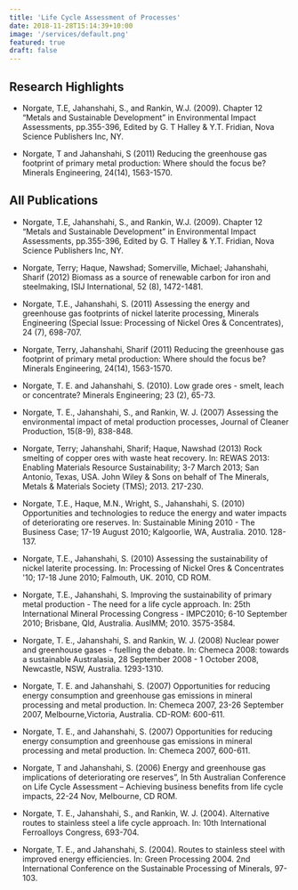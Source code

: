 ```yaml
---
title: 'Life Cycle Assessment of Processes'
date: 2018-11-28T15:14:39+10:00
image: '/services/default.png'
featured: true
draft: false
---
```


## Research Highlights

- Norgate, T.E, Jahanshahi, S., and Rankin, W.J. (2009).  Chapter 12 “Metals and Sustainable Development” in Environmental Impact Assessments, pp.355-396, Edited by G. T Halley & Y.T. Fridian, Nova Science Publishers Inc, NY.

- Norgate, T and Jahanshahi, S  (2011) Reducing the greenhouse gas footprint of primary metal production: Where should the focus be? Minerals Engineering, 24(14), 1563-1570.

## All Publications

- Norgate, T.E, Jahanshahi, S., and Rankin, W.J. (2009).  Chapter 12 “Metals and Sustainable Development” in Environmental Impact Assessments, pp.355-396, Edited by G. T Halley & Y.T. Fridian, Nova Science Publishers Inc, NY.

- Norgate, Terry; Haque, Nawshad; Somerville, Michael; Jahanshahi, Sharif (2012) Biomass as a source of renewable carbon for iron and steelmaking, ISIJ International, 52 (8), 1472-1481.

- Norgate, T.E., Jahanshahi, S. (2011) Assessing the energy and greenhouse gas footprints of nickel laterite processing, Minerals Engineering (Special Issue: Processing of Nickel Ores & Concentrates), 24 (7), 698-707.

- Norgate, Terry, Jahanshahi, Sharif  (2011) Reducing the greenhouse gas footprint of primary metal production: Where should the focus be? Minerals Engineering, 24(14), 1563-1570.

- Norgate, T. E. and Jahanshahi, S.  (2010). Low grade ores - smelt, leach or concentrate? Minerals Engineering; 23 (2), 65-73.

- Norgate, T. E., Jahanshahi, S., and Rankin, W. J. (2007) Assessing the environmental impact of metal production processes, Journal of Cleaner Production, 15(8-9), 838-848.

- Norgate, Terry; Jahanshahi, Sharif; Haque, Nawshad (2013) Rock smelting of copper ores with waste heat recovery. In: REWAS 2013: Enabling Materials Resource Sustainability; 3-7 March 2013; San Antonio, Texas, USA. John Wiley & Sons on behalf of The Minerals, Metals & Materials Society (TMS); 2013. 217-230.

- Norgate, T.E., Haque, M.N., Wright, S., Jahanshahi, S. (2010) Opportunities and technologies to reduce the energy and water impacts of deteriorating ore reserves. In: Sustainable Mining 2010 - The Business Case; 17-19 August 2010; Kalgoorlie, WA, Australia. 2010. 128-137.

- Norgate, T.E., Jahanshahi, S. (2010) Assessing the sustainability of nickel laterite processing. In: Processing of Nickel Ores & Concentrates '10; 17-18 June 2010; Falmouth, UK. 2010, CD ROM.

- Norgate, T.E., Jahanshahi, S. Improving the sustainability of primary metal production - The need for a life cycle approach. In: 25th International Mineral Processing Congress - IMPC2010; 6-10 September 2010; Brisbane, Qld, Australia. AusIMM; 2010. 3575-3584.

- Norgate, T. E., Jahanshahi, S. and Rankin, W. J. (2008) Nuclear power and greenhouse gases - fuelling the debate. In: Chemeca 2008: towards a sustainable Australasia, 28 September 2008 - 1 October 2008, Newcastle, NSW, Australia.  1293-1310.

- Norgate, T. E. and Jahanshahi, S. (2007) Opportunities for reducing energy consumption and greenhouse gas emissions in mineral processing and metal production. In: Chemeca 2007, 23-26 September 2007, Melbourne,Victoria, Australia.  CD-ROM: 600-611.

- Norgate, T. E., and Jahanshahi, S. (2007) Opportunities for reducing energy consumption and greenhouse gas emissions in mineral processing and metal production. In: Chemeca 2007, 600-611.

- Norgate, T and Jahanshahi, S. (2006) Energy and greenhouse gas implications of deteriorating ore reserves”, In 5th Australian Conference on Life Cycle Assessment – Achieving business benefits from life cycle impacts, 22-24 Nov, Melbourne, CD ROM.

- Norgate, T. E., Jahanshahi, S., and Rankin, W. J. (2004). Alternative routes to stainless steel a life cycle approach. In: 10th International Ferroalloys Congress, 693-704.

- Norgate, T. E., and Jahanshahi, S. (2004). Routes to stainless steel with improved energy efficiencies. In: Green Processing 2004. 2nd International Conference on the Sustainable Processing of Minerals, 97-103. 